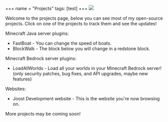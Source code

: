 +++
name = "Projects"
tags: [test]
+++
![](/uploads/project-363266_1920.jpg)

Welcome to the projects page, below you can see most of my open-source projects. Click on one of the projects to track them and see the updates!

Minecraft Java server plugins:

* FastBoat - You can change the speed of boats.
* BlockWalk - The block below you will change in a redstone block.

Minecraft Bedrock server plugins:

* LoadAllWorlds - Load all your worlds in your Minecraft Bedrock server! (only security patches, bug fixes, and API upgrades, maybe new features)

Websites:

* Joost Development website - This is the website you're now browsing on.

More projects may be coming soon!